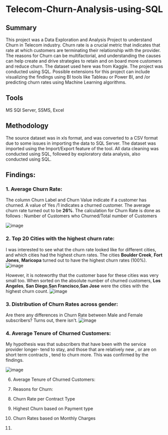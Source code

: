 # Telecom-Churn-Analysis-using-SQL

## Summary
This project was a Data Exploration and Analysis Project to understand Churn in Telecom industry. Churn rate is a crucial metric that indicates that rate at which customers are terminating their relationship with the provider. The reasons for Churn can be multifactorial, and understanding the causes can help create and drive strategies to retain and on board more customers and reduce churn.
The dataset used here was from Kaggle. The project was conducted using SQL. Possible extensions for this project can include visualizing the findings using BI tools like Tableau or Power BI, and /or predicting churn rates using Machine Learning algorithms.

## Tools 
MS SQl Server, SSMS, Excel

## Methodology
The source dataset was in xls format, and was converted to a CSV format due to some issues in importing the data to SQL Server. The dataset was imported using the Import/Export feature of the tool. All data cleaning was conducted using SQL, followed by exploratory data analysis, also conducted using SQL.

## Findings:

### 1.	Average Churn Rate:

 The column Churn Label and Churn Value indicate if a customer has churned. A value of Yes /1 indicates a churned customer. The average churn rate turned out to be **26%**.
 The calculation for Churn Rate is done as follows : Number of Customers who Churned/Total number of Customers
 
 ![image](https://github.com/Debduti/Telecom-Churn-Analysis-using-SQL/assets/58540839/c070c52d-a190-4a0e-9306-d523a1877faa)
 
### 2.	Top 20 Cities with the highest churn rate:
 
 I was interested to see what the churn rate looked like for different cities, and which cities had the highest churn rates. The cities **Boulder Creek**, **Fort Jones**, **Maricopa** 
 turned out to have the highest churn rates (100%). 
 ![image](https://github.com/Debduti/Telecom-Churn-Analysis-using-SQL/assets/58540839/c2c99955-5b28-4f8c-b046-b5bbcf9bc05e)
 
 However, it is noteworthy that the customer base for these cities was very small too. When sorted on the absolute number of churned customers, **Los Angeles**, **San Diego**,**San 
 Francisco**,**San Jose** were the cities with the highest churn count.
 ![image](https://github.com/Debduti/Telecom-Churn-Analysis-using-SQL/assets/58540839/34a10acf-5e73-4f25-ab97-3efb8b6456e6)


### 3.	Distribution of Churn Rates across gender:
Are there any differences in Churn Rate between Male and Female subscribers? Turns out, there isn't.
![image](https://github.com/Debduti/Telecom-Churn-Analysis-using-SQL/assets/58540839/4ffefa12-d64a-4e35-8960-60e8aad73989)

### 4. Average Tenure of Churned Customers:
My hypothesis was that subscribers that have been with the service provider longer- tend to stay, and those that are relatively new , or are on short term contracts , tend to churn more.
This was confirmed by the findings.

![image](https://github.com/Debduti/Telecom-Churn-Analysis-using-SQL/assets/58540839/3a84a2ab-eb79-49b4-8816-9eb4a9b30ad4)



 



6.	Average Tenure of Churned Customers:
 
7.	Reasons for Churn:
 
8.	Churn Rate per Contract Type
 

9.	Highest Churn based on Payment type 
10.	Churn Rates based on Monthly Charges

 


11.	

